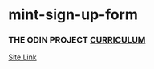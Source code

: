# mint-sign-up-form

### THE ODIN PROJECT [CURRICULUM](https://www.theodinproject.com/courses/html-and-css/lessons/html-forms)

[Site Link](https://mugilan-codes.github.io/mint-sign-up-form/)
